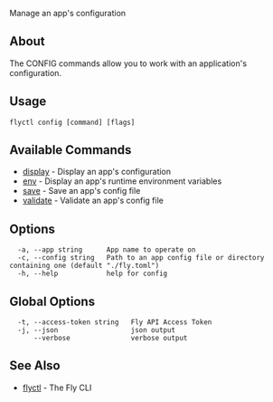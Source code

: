 <p class="font-medium tracking-tight text-gray-400 text-lg -mt-4 mb-9 pb-5 border-b">
  Manage an app's configuration
</p>

## About

The CONFIG commands allow you to work with an application's configuration.

## Usage

~~~
flyctl config [command] [flags]
~~~

## Available Commands
* [display](/docs/flyctl/config-display/)	 - Display an app's configuration
* [env](/docs/flyctl/config-env/)	 - Display an app's runtime environment variables
* [save](/docs/flyctl/config-save/)	 - Save an app's config file
* [validate](/docs/flyctl/config-validate/)	 - Validate an app's config file

## Options

~~~
  -a, --app string      App name to operate on
  -c, --config string   Path to an app config file or directory containing one (default "./fly.toml")
  -h, --help            help for config
~~~

## Global Options

~~~
  -t, --access-token string   Fly API Access Token
  -j, --json                  json output
      --verbose               verbose output
~~~

## See Also

* [flyctl](/docs/flyctl/help/)	 - The Fly CLI

